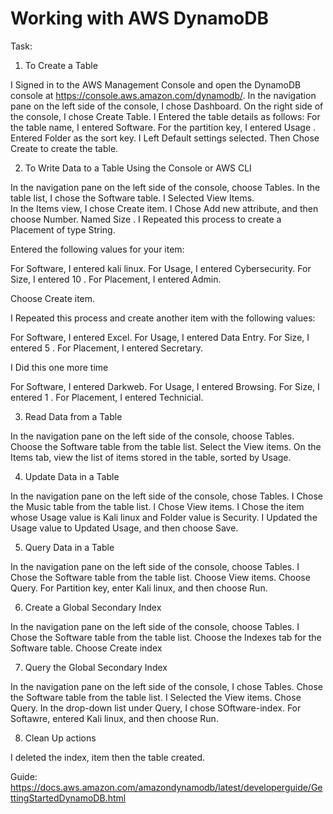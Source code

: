 # Working with AWS DynamoDB

Task:
1. To Create a Table

I Signed in to the AWS Management Console and open the DynamoDB console at https://console.aws.amazon.com/dynamodb/.
In the navigation pane on the left side of the console, I chose Dashboard.
On the right side of the console, I chose Create Table.
I Entered the table details as follows:
For the table name, I entered Software.
For the partition key, I entered Usage .
Entered Folder as the sort key.
I Left Default settings selected.
Then Chose Create to create the table.


2. To Write Data to a Table Using the Console or AWS CLI

In the navigation pane on the left side of the console, choose Tables.
In the table list, I chose the Software table.
I Selected View Items.        
In the Items view, I chose Create item.
I Chose Add new attribute, and then choose Number. Named Size .
I Repeated this process to create a Placement of type String.

Entered the following values for your item:

For Software, I entered kali linux.
For Usage, I entered Cybersecurity.
For Size, I entered 10 .
For Placement, I entered Admin.

Choose Create item.
                              
I Repeated this process and create another item with the following values:

For Software, I entered Excel.
For Usage, I entered Data Entry.
For Size, I entered 5 .
For Placement, I entered Secretary.

I Did this one more time 

For Software, I entered Darkweb.
For Usage, I entered Browsing.
For Size, I entered 1 .
For Placement, I entered Technicial.

3. Read Data from a Table

In the navigation pane on the left side of the console, choose Tables.
Choose the Software table from the table list.
Select the View items.
On the Items tab, view the list of items stored in the table, sorted by Usage.

4. Update Data in a Table

In the navigation pane on the left side of the console, chose Tables.
I Chose the Music table from the table list.
I Chose View items.
I Chose the item whose Usage value is Kali linux and Folder value is Security.
I Updated the Usage value to Updated Usage, and then choose Save.

5. Query Data in a Table

In the navigation pane on the left side of the console, choose Tables.
I Chose the Software table from the table list.
Choose View items.
Choose Query.
For Partition key, enter Kali linux, and then choose Run.

6. Create a Global Secondary Index

In the navigation pane on the left side of the console, choose Tables.
I Chose the Software table from the table list.
Choose the Indexes tab for the Software table.
Choose Create index

7. Query the Global Secondary Index

In the navigation pane on the left side of the console, I chose Tables.
Chose the Software table from the table list.
I Selected the View items.
Chose Query.
In the drop-down list under Query, I chose SOftware-index.
For Softawre, entered Kali linux, and then choose Run.

8. Clean Up actions

I deleted the index, item then the table created.


Guide:
https://docs.aws.amazon.com/amazondynamodb/latest/developerguide/GettingStartedDynamoDB.html